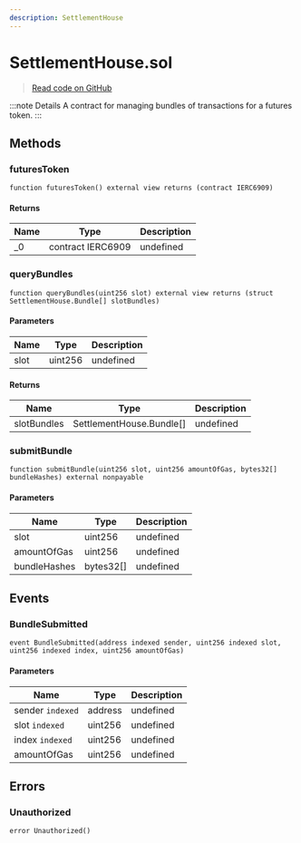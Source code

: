 ```yaml
---
description: SettlementHouse
---
```


# SettlementHouse.sol
> [Read code on GitHub](https://github.com/manifoldfinance/xga-auctioneer-v1/blob/maaster/src/SettlementHouse.sol)



:::note Details
A contract for managing bundles of transactions for a futures token.
:::


## Methods

### futuresToken



```solidity title="Solidity"
function futuresToken() external view returns (contract IERC6909)
```





#### Returns

| Name | Type | Description |
|---|---|---|
| _0 | contract IERC6909 | undefined |

### queryBundles



```solidity title="Solidity"
function queryBundles(uint256 slot) external view returns (struct SettlementHouse.Bundle[] slotBundles)
```




#### Parameters

| Name | Type | Description |
|---|---|---|
| slot | uint256 | undefined |

#### Returns

| Name | Type | Description |
|---|---|---|
| slotBundles | SettlementHouse.Bundle[] | undefined |

### submitBundle



```solidity title="Solidity"
function submitBundle(uint256 slot, uint256 amountOfGas, bytes32[] bundleHashes) external nonpayable
```




#### Parameters

| Name | Type | Description |
|---|---|---|
| slot | uint256 | undefined |
| amountOfGas | uint256 | undefined |
| bundleHashes | bytes32[] | undefined |



## Events

### BundleSubmitted



```solidity title="Solidity"
event BundleSubmitted(address indexed sender, uint256 indexed slot, uint256 indexed index, uint256 amountOfGas)
```




#### Parameters

| Name | Type | Description |
|---|---|---|
| sender `indexed` | address | undefined |
| slot `indexed` | uint256 | undefined |
| index `indexed` | uint256 | undefined |
| amountOfGas  | uint256 | undefined |



## Errors

### Unauthorized



```solidity title="Solidity"
error Unauthorized()
```






